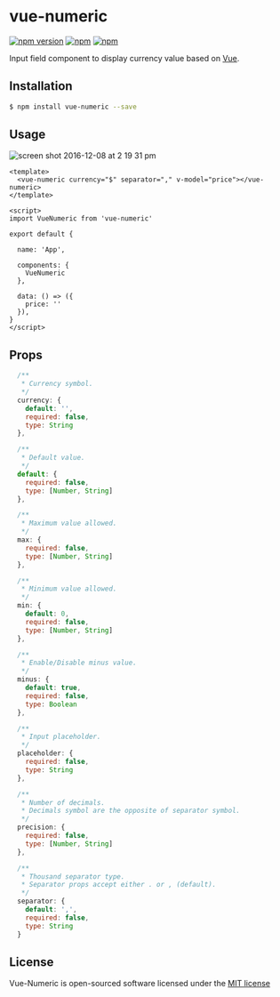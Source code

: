 # vue-numeric

[![npm version](https://badge.fury.io/js/vue-numeric.svg)](https://badge.fury.io/js/vue-numeric)
[![npm](https://img.shields.io/npm/dt/vue-numeric.svg)](https://www.npmjs.com/package/vue-numeric)
[![npm](https://img.shields.io/npm/l/vue-numeric.svg)](http://opensource.org/licenses/MIT)

Input field component to display currency value based on [Vue](https://vuejs.org/).

## Installation

```sh
$ npm install vue-numeric --save
```


## Usage

![screen shot 2016-12-08 at 2 19 31 pm](https://cloud.githubusercontent.com/assets/15880638/21001265/f2322438-bd51-11e6-8985-f31a45702484.png)


```vue
<template>
  <vue-numeric currency="$" separator="," v-model="price"></vue-numeric>
</template>

<script>
import VueNumeric from 'vue-numeric'

export default {

  name: 'App',

  components: {
    VueNumeric
  },

  data: () => ({
    price: ''
  }),
}
</script>

```

## Props
```js
  /**
   * Currency symbol.
   */
  currency: {
    default: '',
    required: false,
    type: String
  },

  /**
   * Default value.
   */
  default: {
    required: false,
    type: [Number, String]
  },

  /**
   * Maximum value allowed.
   */
  max: {
    required: false,
    type: [Number, String]
  },

  /**
   * Minimum value allowed.
   */
  min: {
    default: 0,
    required: false,
    type: [Number, String]
  },

  /**
   * Enable/Disable minus value.
   */
  minus: {
    default: true,
    required: false,
    type: Boolean
  },

  /**
   * Input placeholder.
   */
  placeholder: {
    required: false,
    type: String
  },

  /**
   * Number of decimals.
   * Decimals symbol are the opposite of separator symbol.
   */
  precision: {
    required: false,
    type: [Number, String]
  },

  /**
   * Thousand separator type.
   * Separator props accept either . or , (default).
   */
  separator: {
    default: ',',
    required: false,
    type: String
  }
```

## License

Vue-Numeric is open-sourced software licensed under the [MIT license](http://opensource.org/licenses/MIT)
